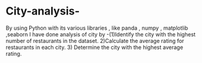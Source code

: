 # City-analysis-
By using Python with its various libraries , like panda , numpy , matplotlib ,seaborn I have done analysis of city by -(1)Identify the city with the highest number of restaurants in the dataset. 2)Calculate the average rating for restaurants in each city.  3) Determine the city with the highest average rating.
